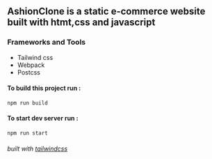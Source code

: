 ## AshionClone is a static e-commerce website built with htmt,css and javascript
### Frameworks and Tools
- Tailwind css
- Webpack
- Postcss

#### To build this project run :
`npm run build`
#### To start dev server run :
`npm run start`




###### built with [tailwindcss](https://tailwindcss.com/docs/installation)
